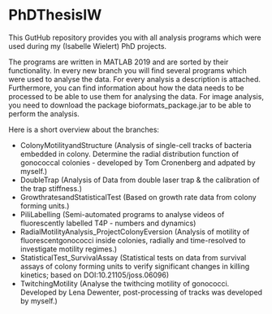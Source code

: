 # PhDThesisIW
This GutHub repository provides you with all analysis programs which were used during my (Isabelle Wielert) PhD projects. 

The programs are written in MATLAB 2019 and are sorted by their functionality. In every new branch you will find several programs which were used to analyse the data. For every analysis a description is attached. Furthermore, you can find information about how the data needs to be processed to be able to use them for analysing the data. For image analysis, you need to download the package bioformats_package.jar to be able to perform the analysis.

Here is a short overview about the branches: 
- ColonyMotilityandStructure (Analysis of single-cell tracks of bacteria embedded in colony. Determine the radial distribution function of gonococcal colonies - developed by Tom Cronenberg and adpated by myself.)
- DoubleTrap (Analysis of Data from double laser trap & the calibration of the trap stiffness.)
- GrowthratesandStatisticalTest (Based on growth rate data from colony forming units.)
- PiliLabelling (Semi-automated programs to analyse videos of fluorescently labelled T4P - numbers and dynamics)
- RadialMotilityAnalysis_ProjectColonyEversion (Analysis of motility of fluorescentgonococci inside colonies, radially and time-resolved to investigate motility regimes.)
- StatisticalTest_SurvivalAssay (Statistical tests on data from survival assays of colony forming units to verify significant changes in killing kinetics; based on DOI:10.21105/joss.06096)
- TwitchingMotility (Analyse the twithcing motility of gonococci. Developed by Lena Dewenter, post-processing of tracks was developed by myself.)
